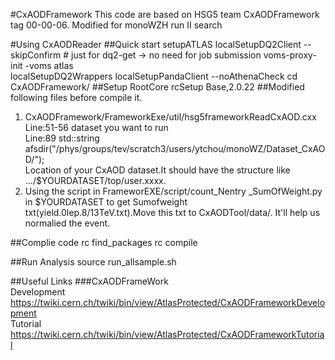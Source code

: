 #CxAODFramework
This code are based on HSG5 team CxAODFramework tag 00-00-06.
Modified for monoWZH run II search 

#Using CxAODReader
##Quick start
    setupATLAS
    localSetupDQ2Client --skipConfirm # just for dq2-get -> no need for job submission 
    voms-proxy-init -voms atlas   
    localSetupDQ2Wrappers
    localSetupPandaClient --noAthenaCheck
    cd CxAODFramework/
##Setup RootCore
    rcSetup Base,2.0.22
##Modified following files before compile it.
1. CxAODFramework/FrameworkExe/util/hsg5frameworkReadCxAOD.cxx
    Line:51-56 dataset you want to run <br/>
    Line:89 std::string afsdir("/phys/groups/tev/scratch3/users/ytchou/monoWZ/Dataset_CxAOD/"); <br/>
Location of your CxAOD dataset.It should have the structure like .../$YOURDATASET/top/user.xxxx.
2. Using the script in FrameworEXE/script/count_Nentry _SumOfWeight.py in $YOURDATASET to get Sumofweight    
  txt(yield.0lep.8/13TeV.txt).Move this txt to CxAODTool/data/. It'll help us normalied the event.

##Complie code
    rc find_packages
    rc compile

##Run Analysis
    source run_allsample.sh

##Useful Links
###CxAODFrameWork  <br/>
Development https://twiki.cern.ch/twiki/bin/view/AtlasProtected/CxAODFrameworkDevelopment <br/>
Tutorial https://twiki.cern.ch/twiki/bin/view/AtlasProtected/CxAODFrameworkTutorial

